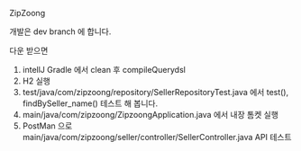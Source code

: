 ZipZoong 

개발은 dev branch 에 합니다.

다운 받으면
1. intellJ Gradle 에서  clean 후 compileQuerydsl
2. H2 실행
3. test/java/com/zipzoong/repository/SellerRepositoryTest.java 에서 test(), findBySeller_name() 테스트 해 봅니다.
4. main/java/com/zipzoong/ZipzoongApplication.java 에서 내장 톰켓 실행
5. PostMan 으로 main/java/com/zipzoong/seller/controller/SellerController.java API 테스트